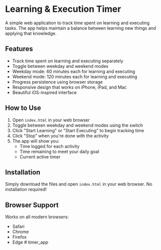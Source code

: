 # Learning & Execution Timer

A simple web application to track time spent on learning and executing tasks. The app helps maintain a balance between learning new things and applying that knowledge.

## Features

- Track time spent on learning and executing separately
- Toggle between weekday and weekend modes
- Weekday mode: 60 minutes each for learning and executing
- Weekend mode: 120 minutes each for learning and executing
- Progress persistence using browser storage
- Responsive design that works on iPhone, iPad, and Mac
- Beautiful iOS-inspired interface

## How to Use

1. Open `index.html` in your web browser
2. Toggle between weekday and weekend modes using the switch
3. Click "Start Learning" or "Start Executing" to begin tracking time
4. Click "Stop" when you're done with the activity
5. The app will show you:
   - Time logged for each activity
   - Time remaining to meet your daily goal
   - Current active timer

## Installation

Simply download the files and open `index.html` in your web browser. No installation required!

## Browser Support

Works on all modern browsers:
- Safari
- Chrome
- Firefox
- Edge # timer_app
